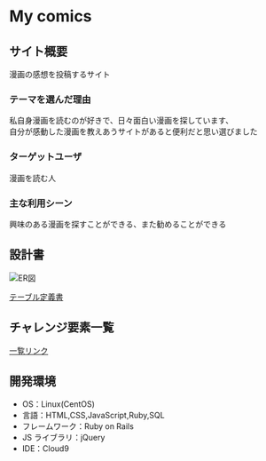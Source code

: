 # My comics

## サイト概要

漫画の感想を投稿するサイト

### テーマを選んだ理由

私自身漫画を読むのが好きで、日々面白い漫画を探しています、<br>
自分が感動した漫画を教えあうサイトがあると便利だと思い選びました

### ターゲットユーザ

漫画を読む人

### 主な利用シーン

興味のある漫画を探すことができる、また勧めることができる

## 設計書
![ER図 ](https://user-images.githubusercontent.com/78335744/113452113-529f8000-943e-11eb-96a7-bb7d34e6eefb.jpg)

[テーブル定義書](https://docs.google.com/spreadsheets/d/1Qp0uSkt0jykfwYZhThRNjsCv08IezQy4CeicdnMuKcc/edit#gid=0)



## チャレンジ要素一覧

[一覧リンク](https://docs.google.com/spreadsheets/d/1ksKCxPdkfg59LSjdKhi_1ghb3drX2jhY0lvz47tz6-0/edit#gid=0)

## 開発環境

- OS：Linux(CentOS)
- 言語：HTML,CSS,JavaScript,Ruby,SQL
- フレームワーク：Ruby on Rails
- JS ライブラリ：jQuery
- IDE：Cloud9
